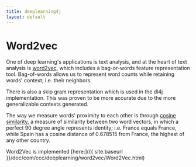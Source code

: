```yaml
---
title: deeplearning4j
layout: default
---
```


# Word2vec

One of deep learning's applications is text analysis, and at the heart of text analysis is [word2vec](https://code.google.com/p/word2vec/), which includes a bag-or-words feature representation tool. Bag-of-words allows us to represent word counts while retaining words' context; i.e. their neighbors. 

There is also a skip gram representation which is used in the dl4j implementation. This was proven to be more accurate due to the more generalizable contexts generated.


The way we measure words' proximity to each other is through [cosine similarity](https://en.wikipedia.org/wiki/Cosine_similarity), a measure of similarity between two word vectors, in which a perfect 90 degree angle represents identity; i.e. France equals France, while Spain has a cosine distance of  0.678515 from France, the highest of any other country.


Word2Vec is implemented [here:]({{ site.baseurl }}/doc/com/ccc/deeplearning/word2vec/Word2Vec.html)

